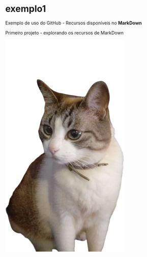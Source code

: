 # exemplo1
Exemplo de uso do GitHub - Recursos disponíveis no **MarkDown**

Primeiro projeto - explorando os recursos de MarkDown

![Informação](https://github.com/asacilotti/exemplo1/blob/main/gato1-removebg-preview.png)
